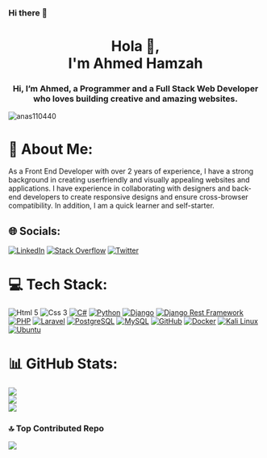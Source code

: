 ### Hi there 👋

<!--
**ahmed-coding/ahmed-coding** is a ✨ _special_ ✨ repository because its `README.md` (this file) appears on your GitHub profile.

Here are some ideas to get you started:

- 🔭 I’m currently working on ...
- 🌱 I’m currently learning ...
- 👯 I’m looking to collaborate on ...
- 🤔 I’m looking for help with ...
- 💬 Ask me about ...
- 📫 How to reach me: ...
- 😄 Pronouns: ...
- ⚡ Fun fact: ...
-->

<h1 align="center">Hola 👋,<br/> I'm Ahmed Hamzah</h1>
<h3 align="center">Hi, I’m Ahmed, a Programmer and a Full Stack Web Developer who loves building creative and amazing websites.
</h3>

<p align="left"> <img src="https://komarev.com/ghpvc/?username=anas110440&label=Profile%20views&color=0e75b6&style=flat" alt="anas110440" />

<!-- [![](https://visitcount.itsvg.in/api?id=anas110440&icon=4&color=0)](https://visitcount.itsvg.in) -->
</p>

# 💫 About Me:

As a Front End Developer with over 2 years of experience, I have a strong background in creating userfriendly
and visually appealing websites and applications. I have experience in collaborating with
designers and back-end developers to create responsive designs and ensure cross-browser
compatibility. In addition, I am a quick learner and self-starter.

## 🌐 Socials:

[![LinkedIn](https://img.shields.io/badge/LinkedIn-%230077B5.svg?logo=linkedin&logoColor=white)](linkedin.com/in/ahmed-coding) [![Stack Overflow](https://img.shields.io/badge/-Stackoverflow-FE7A16?logo=stack-overflow&logoColor=white)](https://stackoverflow.com/users/18489595/ahmed-coding) [![Twitter](https://img.shields.io/badge/Twitter-%231DA1F2.svg?logo=Twitter&logoColor=white)](https://twitter.com/ahmed_m_coding)

# 💻 Tech Stack:

![Html 5](https://img.shields.io/badge/HTML5-%23e34c26.svg?logo=Html5&logoColor=white)
![Css 3](https://img.shields.io/badge/Css3-%23264de4.svg?logo=Css3&logoColor=white)
[![C#](https://img.shields.io/badge/C%23-%230178C4.svg?logo=C%20Sharp&logoColor=white)](https://docs.microsoft.com/en-us/dotnet/csharp/)
[![Python](https://img.shields.io/badge/Python-%233776AB.svg?logo=Python&logoColor=white)](https://www.python.org/)
[![Django](https://img.shields.io/badge/Django-%23092e20.svg?logo=Django&logoColor=white)](https:wwwdjangoprojectcom/)
[![Django Rest Framework](https://img.shields.io/badge/Django%20Rest%20Framework-%23092e20.svg?logo=Django&logoColor=white)](https://www.django-rest-framework.org/)
[![PHP](https://img.shields.io/badge/PHP-%23777BB4.svg?logo=PHP&logoColor=white)](https://www.php.net/)
[![Laravel](https://img.shields.io/badge/Laravel-%23FF2D20.svg?logo=Laravel&logoColor=white)](https://laravel.com/)
[![PostgreSQL](https://img.shields.io/badge/PostgreSQL-%23336791.svg?logo=PostgreSQL&logoColor=white)](https://www.postgresql.org/)
[![MySQL](https://img.shields.io/badge/MySQL-%2300758F.svg?logo=MySQL&logoColor=white)](https://www.mysql.com/)
[![GitHub](https://img.shields.io/badge/GitHub-%23121011.svg?logo=GitHub&logoColor=white)](https://github.com/)
[![Docker](https://img.shields.io/badge/Docker-%230db7ed.svg?logo=Docker&logoColor=white)](https://www.docker.com/)
[![Kali Linux](https://img.shields.io/badge/Kali%20Linux-%23009233.svg?logo=Kali%20Linux&logoColor=white)](https://www.kali.org/)
[![Ubuntu](https://img.shields.io/badge/Ubuntu-%230078D7.svg?logo=Ubuntu&logoColor=white)](https://ubuntu.com/)

# 📊 GitHub Stats:

![](https://github-readme-stats.vercel.app/api?username=ahmed-coding&theme=blue-green&hide_border=true&include_all_commits=false&count_private=true)<br/>
![](https://github-readme-streak-stats.herokuapp.com/?user=ahmed-coding&theme=blue-green&hide_border=true)<br/>
![](https://github-readme-stats.vercel.app/api/top-langs/?username=ahmed-coding&theme=blue-green&hide_border=true&include_all_commits=false&count_private=true&layout=compact)

### 🔝 Top Contributed Repo

![](https://github-contributor-stats.vercel.app/api?username=ahmed-coding&limit=5&theme=tokyonight&combine_all_yearly_contributions=true)
